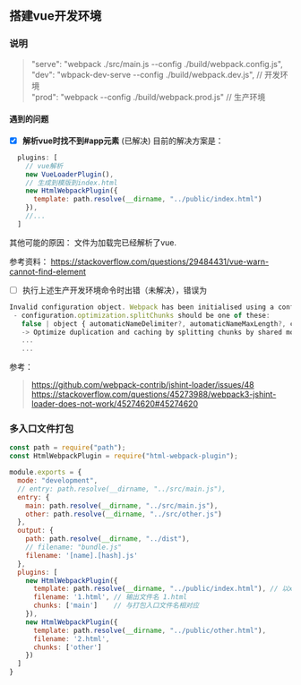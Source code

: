 ## 搭建vue开发环境 

### 说明
> "serve": "webpack ./src/main.js --config ./build/webpack.config.js",   
> "dev": "wbpack-dev-serve --config ./build/webpack.dev.js",  // 开发环境  
> "prod": "webpack --config ./build/webpack.prod.js"          // 生产环境  


#### 遇到的问题
- [x] **解析vue时找不到#app元素**  (已解决)
目前的解决方案是： 
```js
  plugins: [
    // vue解析
    new VueLoaderPlugin(),
    // 生成到模版到index.html
    new HtmlWebpackPlugin({
      template: path.resolve(__dirname, "../public/index.html")
    }),
    //...
  ] 
```  
其他可能的原因： 文件为加载完已经解析了vue.  

参考资料： https://stackoverflow.com/questions/29484431/vue-warn-cannot-find-element  

- [ ] 执行上述生产开发环境命令时出错（未解决），错误为 
```js
Invalid configuration object. Webpack has been initialised using a configuration object that does not match the API schema.
 - configuration.optimization.splitChunks should be one of these:
   false | object { automaticNameDelimiter?, automaticNameMaxLength?, cacheGroups?, chunks?, fallbackCacheGroup?, filename?, hidePathInfo?, maxAsyncRequests?, maxInitialRequests?, maxSize?, minChunks?, minSize?, name? }
   -> Optimize duplication and caching by splitting chunks by shared modules and cache group...
   ...
   ...
```  
参考：  
> https://github.com/webpack-contrib/jshint-loader/issues/48  
> https://stackoverflow.com/questions/45273988/webpack3-jshint-loader-does-not-work/45274620#45274620  


### 多入口文件打包 
```js
const path = require("path");
const HtmlWebpackPlugin = require("html-webpack-plugin");

module.exports = {
  mode: "development",
  // entry: path.resolve(__dirname, "../src/main.js"),
  entry: {
    main: path.resolve(__dirname, "../src/main.js"),
    other: path.resolve(__dirname, "../src/other.js")
  },
  output: {
    path: path.resolve(__dirname, "../dist"),
    // filename: "bundle.js"
    filename: '[name].[hash].js'
  },
  plugins: [
    new HtmlWebpackPlugin({
      template: path.resolve(__dirname, "../public/index.html"), // 以xx模板进行打包
      filename: '1.html', // 输出文件名 1.html
      chunks: ['main']    // 与打包入口文件名相对应
    }),
    new HtmlWebpackPlugin({
      template: path.resolve(__dirname, "../public/other.html"),
      filename: '2.html',
      chunks: ['other']
    })
  ]
}
```